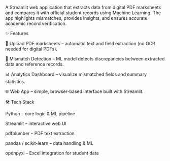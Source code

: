 A Streamlit web application that extracts data from digital PDF marksheets and compares it with official student records using Machine Learning. The app highlights mismatches, provides insights, and ensures accurate academic record verification.

✨ Features

📂 Upload PDF marksheets – automatic text and field extraction (no OCR needed for digital PDFs).

🤖 Mismatch Detection – ML model detects discrepancies between extracted data and reference records.

📊 Analytics Dashboard – visualize mismatched fields and summary statistics.

🌐 Web App – simple, browser-based interface built with Streamlit.

🛠️ Tech Stack

Python – core logic & ML pipeline

Streamlit – interactive web UI

pdfplumber – PDF text extraction

pandas / scikit-learn – data handling & ML

openpyxl – Excel integration for student data






